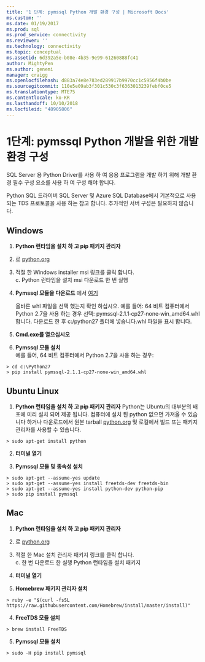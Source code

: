 ```yaml
---
title: '1 단계: pymssql Python 개발 환경 구성 | Microsoft Docs'
ms.custom: ''
ms.date: 01/19/2017
ms.prod: sql
ms.prod_service: connectivity
ms.reviewer: ''
ms.technology: connectivity
ms.topic: conceptual
ms.assetid: 6d392a5e-b08e-4b35-9e99-61260888fc41
author: MightyPen
ms.author: genemi
manager: craigg
ms.openlocfilehash: d883a74e8e783ed289917b9970cc1c5956f4b0be
ms.sourcegitcommit: 110e5e09ab3f301c530c3f6363013239febf0ce5
ms.translationtype: MTE75
ms.contentlocale: ko-KR
ms.lasthandoff: 10/10/2018
ms.locfileid: "48905806"
---
```

# <a name="step-1-configure-development-environment-for-pymssql-python-development"></a>1단계: pymssql Python 개발을 위한 개발 환경 구성
SQL Server 용 Python Driver를 사용 하 여 응용 프로그램을 개발 하기 위해 개발 환경 필수 구성 요소를 사용 하 여 구성 해야 합니다.    
  
Python SQL 드라이버 SQL Server 및 Azure SQL Database에서 기본적으로 사용 되는 TDS 프로토콜을 사용 하는 참고 합니다.  추가적인 서버 구성은 필요하지 않습니다.  
  
## <a name="windows"></a>Windows  
  
1. **Python 런타임을 설치 하 고 pip 패키지 관리자**  
1. 로 [python.org](https://www.python.org/downloads/)  
2. 적절 한 Windows installer msi 링크를 클릭 합니다.   
c. Python 런타임을 설치 msi 다운로드 한 번 실행  
  
2. **Pymssql 모듈을 다운로드** 에서 [여기](http://www.lfd.uci.edu/~gohlke/pythonlibs/#pymssql)  
  
    올바른 whl 파일을 선택 했는지 확인 하십시오.  예를 들어: 64 비트 컴퓨터에서 Python 2.7을 사용 하는 경우 선택: pymssql‑2.1.1‑cp27‑none‑win_amd64.whl 합니다. 다운로드 한 후 c:/python27 폴더에 넣습니다.whl 파일을 표시 합니다.  
      
3. **Cmd.exe를 열으십시오**  
  
4. **Pymssql 모듈 설치**     
    예를 들어, 64 비트 컴퓨터에서 Python 2.7을 사용 하는 경우:  
```  
> cd c:\Python27  
> pip install pymssql‑2.1.1‑cp27‑none‑win_amd64.whl  
```  
  
## <a name="ubuntu-linux"></a>Ubuntu Linux  
  
1. **Python 런타임을 설치 하 고 pip 패키지 관리자** Python는 Ubuntu의 대부분의 배포에 미리 설치 되어 제공 됩니다.  컴퓨터에 설치 된 python 없으면 가져올 수 있습니다 하거나 다운로드에서 원본 tarball [python.org](https://www.python.org/downloads/) 및 로컬에서 빌드 또는 패키지 관리자를 사용할 수 있습니다.  
```  
> sudo apt-get install python   
```  
  
2.  **터미널 열기**  
  
3.  **Pymssql 모듈 및 종속성 설치**  
```  
> sudo apt-get --assume-yes update  
> sudo apt-get --assume-yes install freetds-dev freetds-bin  
> sudo apt-get --assume-yes install python-dev python-pip  
> sudo pip install pymssql  
```  
  
## <a name="mac"></a>Mac  
  
1. **Python 런타임을 설치 하 고 pip 패키지 관리자**  
1. 로 [python.org](https://www.python.org/downloads/)  
2. 적절 한 Mac 설치 관리자 패키지 링크를 클릭 합니다.   
c. 한 번 다운로드 한 실행 Python 런타임을 설치 패키지  
  
2.  **터미널 열기**  
  
3. **Homebrew 패키지 관리자 설치**  
```  
> ruby -e "$(curl -fsSL https://raw.githubusercontent.com/Homebrew/install/master/install)"  
```  
  
4.  **FreeTDS 모듈 설치**  
```  
> brew install FreeTDS  
```  
  
5.  **Pymssql 모듈 설치**  
```  
> sudo -H pip install pymssql  
```
